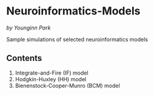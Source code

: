 # Neuroinformatics-Models

*by Younginn Park*

Sample simulations of selected neuroinformatics models

## Contents
1. Integrate-and-Fire (IF) model
2. Hodgkin-Huxley (HH) model
3. Bienenstock-Cooper-Munro (BCM) model

